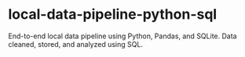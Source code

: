 # local-data-pipeline-python-sql
End-to-end local data pipeline using Python, Pandas, and SQLite. Data cleaned, stored, and analyzed using SQL.
